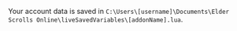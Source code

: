 Your account data is saved in `C:\Users\[username]\Documents\Elder Scrolls Online\liveSavedVariables\[addonName].lua`.
